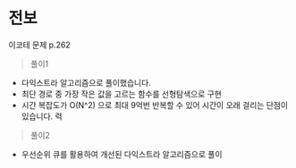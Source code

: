 # 전보

이코테 문제 p.262

> 풀이1

- 다익스트라 알고리즘으로 풀이했습니다.
- 최단 경로 중 가장 작은 값을 고르는 함수를 선형탐색으로 구현
- 시간 복잡도가 O(N^2) 으로 최대 9억번 반복할 수 있어 시간이 오래 걸리는 단점이 있습니다.
력

> 풀이2

- 우선순위 큐를 활용하여 개선된 다익스트라 알고리즘으로 풀이